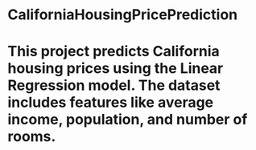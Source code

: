 # CaliforniaHousingPricePrediction
# This project predicts California housing prices using the Linear Regression model. The dataset includes features like average income, population, and number of rooms.
